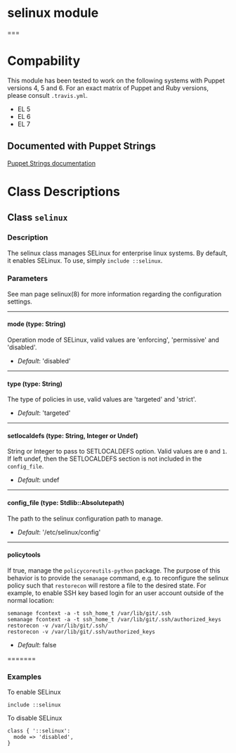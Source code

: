 # selinux module
===

# Compability

This module has been tested to work on the following systems with Puppet
versions 4, 5 and 6. For an exact matrix of Puppet and Ruby versions, please
consult `.travis.yml`.

 * EL 5
 * EL 6
 * EL 7

## Documented with Puppet Strings

[Puppet Strings documentation](http://ghoneycutt.github.io/puppet-module-selinux/)

# Class Descriptions
## Class `selinux`

### Description

The selinux class manages SELinux for enterprise linux systems. By default, it enables SELinux. To use, simply
`include ::selinux`.


### Parameters

See man page selinux(8) for more information regarding the configuration settings.

---
####  mode (type: String)
Operation mode of SELinux, valid values are 'enforcing', 'permissive' and 'disabled'.

- *Default*: 'disabled'

---
#### type (type: String)
The type of policies in use, valid values are 'targeted' and 'strict'.

- *Default*: 'targeted'

---
#### setlocaldefs (type: String, Integer or Undef)
String or Integer to pass to SETLOCALDEFS option. Valid values are `0`
and `1`. If left undef, then the SETLOCALDEFS section is not included in
the `config_file`.

- *Default*: undef

---
#### config_file (type: Stdlib::Absolutepath)
The path to the selinux configuration path to manage.

- *Default*: '/etc/selinux/config'

---
#### policytools
If true, manage the `policycoreutils-python` package.  The purpose of this
behavior is to provide the `semanage` command, e.g. to reconfigure the selinux
policy such that `restorecon` will restore a file to the desired state.  For
example, to enable SSH key based login for an user account outside of the normal
location:

    semanage fcontext -a -t ssh_home_t /var/lib/git/.ssh
    semanage fcontext -a -t ssh_home_t /var/lib/git/.ssh/authorized_keys
    restorecon -v /var/lib/git/.ssh/
    restorecon -v /var/lib/git/.ssh/authorized_keys

- *Default*: false

=======

### Examples

To enable SELinux

```puppet
include ::selinux
```

To disable SELinux

```puppet
class { '::selinux':
  mode => 'disabled',
}
```

